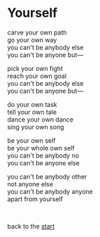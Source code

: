 # Yourself

carve your own path\
go your own way\
you can't be anybody else\
you can't be anyone but—

pick your own fight\
reach your own goal\
you can't be anybody else\
you can't be anyone but—

do your own task\
tell your own tale\
dance your own dance\
sing your own song

be your own self\
be your whole own self\
you can't be anybody no\
you can't be anyone else

you can't be anybody other\
not anyone else\
you can't be anybody anyone\
apart from yourself

<br>

back to the [start](/)

